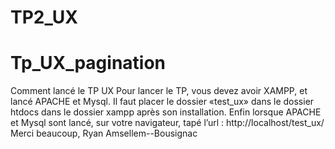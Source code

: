 # TP2_UX
# Tp_UX_pagination
Comment lancé le TP UX
Pour lancer le TP, vous devez avoir XAMPP, et lancé APACHE et Mysql.
Il faut placer le dossier «test_ux» dans le dossier htdocs dans le dossier xampp après son
installation.
Enfin lorsque APACHE et Mysql sont lancé, sur votre navigateur, tapé l’url :
http://localhost/test_ux/
Merci beaucoup,
Ryan Amsellem--Bousignac
